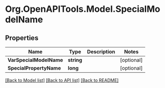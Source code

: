 # Org.OpenAPITools.Model.SpecialModelName

## Properties

Name | Type | Description | Notes
------------ | ------------- | ------------- | -------------
**VarSpecialModelName** | **string** |  | [optional] 
**SpecialPropertyName** | **long** |  | [optional] 

[[Back to Model list]](../README.md#documentation-for-models) [[Back to API list]](../README.md#documentation-for-api-endpoints) [[Back to README]](../README.md)

